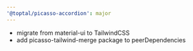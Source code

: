 ```yaml
---
'@toptal/picasso-accordion': major
---
```


- migrate from material-ui to TailwindCSS
- add picasso-tailwind-merge package to peerDependencies
